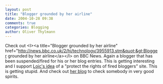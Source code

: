 ```yaml
---
layout: post
title: "Blogger grounded by her airline"
date: 2004-10-28 09:38
comments: true
categories: Blogging
author: Oliver Thylmann
---
```



Check out &lt;I&gt;&lt;a title=&quot;Blogger grounded by her airline&quot; href=&quot;http://news.bbc.co.uk/2/hi/technology/3955913.stm&quot;&gt;Blogger grounded by her airline&lt;/a&gt;&lt;/I&gt; on BBC News. Again a blogger that has been suspended/fired for his or her blog entries. This is getting interesting and I support [Loic's idea](http://www.loiclemeur.com/english/2004/10/the_bbc_talks_a.html) of a &quot;protect the rights of fired bloggers&quot; site. This is getting stupid. And check out [her blog](http://queenofsky.journalspace.com/) to check somebody in very good spirits.



